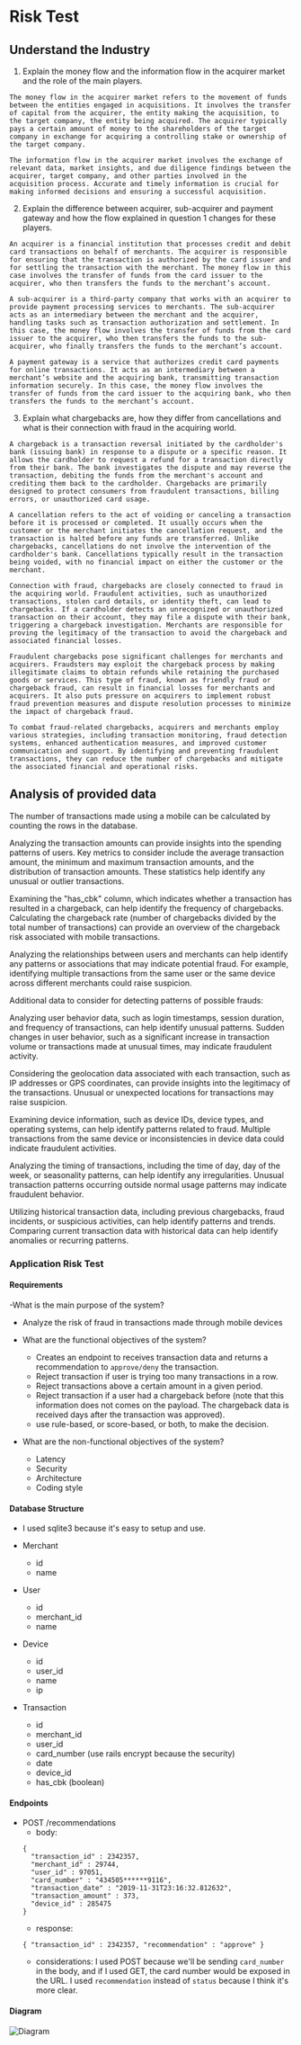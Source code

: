 # Risk Test

## Understand the Industry

  1. Explain the money flow and the information flow in the acquirer market and the role of the main players.
    
    The money flow in the acquirer market refers to the movement of funds between the entities engaged in acquisitions. It involves the transfer of capital from the acquirer, the entity making the acquisition, to the target company, the entity being acquired. The acquirer typically pays a certain amount of money to the shareholders of the target company in exchange for acquiring a controlling stake or ownership of the target company.
  
    The information flow in the acquirer market involves the exchange of relevant data, market insights, and due diligence findings between the acquirer, target company, and other parties involved in the acquisition process. Accurate and timely information is crucial for making informed decisions and ensuring a successful acquisition.
  
  2. Explain the difference between acquirer, sub-acquirer and payment gateway and how the flow explained in question 1 changes for these players.
    
    An acquirer is a financial institution that processes credit and debit card transactions on behalf of merchants. The acquirer is responsible for ensuring that the transaction is authorized by the card issuer and for settling the transaction with the merchant. The money flow in this case involves the transfer of funds from the card issuer to the acquirer, who then transfers the funds to the merchant’s account.

    A sub-acquirer is a third-party company that works with an acquirer to provide payment processing services to merchants. The sub-acquirer acts as an intermediary between the merchant and the acquirer, handling tasks such as transaction authorization and settlement. In this case, the money flow involves the transfer of funds from the card issuer to the acquirer, who then transfers the funds to the sub-acquirer, who finally transfers the funds to the merchant’s account.

    A payment gateway is a service that authorizes credit card payments for online transactions. It acts as an intermediary between a merchant’s website and the acquiring bank, transmitting transaction information securely. In this case, the money flow involves the transfer of funds from the card issuer to the acquiring bank, who then transfers the funds to the merchant’s account.

  3. Explain what chargebacks are, how they differ from cancellations and what is their connection with fraud in the acquiring world.
   
    A chargeback is a transaction reversal initiated by the cardholder's bank (issuing bank) in response to a dispute or a specific reason. It allows the cardholder to request a refund for a transaction directly from their bank. The bank investigates the dispute and may reverse the transaction, debiting the funds from the merchant's account and crediting them back to the cardholder. Chargebacks are primarily designed to protect consumers from fraudulent transactions, billing errors, or unauthorized card usage.
    
    A cancellation refers to the act of voiding or canceling a transaction before it is processed or completed. It usually occurs when the customer or the merchant initiates the cancellation request, and the transaction is halted before any funds are transferred. Unlike chargebacks, cancellations do not involve the intervention of the cardholder's bank. Cancellations typically result in the transaction being voided, with no financial impact on either the customer or the merchant.

    Connection with fraud, chargebacks are closely connected to fraud in the acquiring world. Fraudulent activities, such as unauthorized transactions, stolen card details, or identity theft, can lead to chargebacks. If a cardholder detects an unrecognized or unauthorized transaction on their account, they may file a dispute with their bank, triggering a chargeback investigation. Merchants are responsible for proving the legitimacy of the transaction to avoid the chargeback and associated financial losses.

    Fraudulent chargebacks pose significant challenges for merchants and acquirers. Fraudsters may exploit the chargeback process by making illegitimate claims to obtain refunds while retaining the purchased goods or services. This type of fraud, known as friendly fraud or chargeback fraud, can result in financial losses for merchants and acquirers. It also puts pressure on acquirers to implement robust fraud prevention measures and dispute resolution processes to minimize the impact of chargeback fraud.

    To combat fraud-related chargebacks, acquirers and merchants employ various strategies, including transaction monitoring, fraud detection systems, enhanced authentication measures, and improved customer communication and support. By identifying and preventing fraudulent transactions, they can reduce the number of chargebacks and mitigate the associated financial and operational risks.

## Analysis of provided data

  The number of transactions made using a mobile can be calculated by counting the rows in the database.
  
  Analyzing the transaction amounts can provide insights into the spending patterns of users. Key metrics to consider include the average transaction amount, the minimum and maximum transaction amounts, and the distribution of transaction amounts. These statistics help identify any unusual or outlier transactions.

  Examining the "has_cbk" column, which indicates whether a transaction has resulted in a chargeback, can help identify the frequency of chargebacks. Calculating the chargeback rate (number of chargebacks divided by the total number of transactions) can provide an overview of the chargeback risk associated with mobile transactions.

  Analyzing the relationships between users and merchants can help identify any patterns or associations that may indicate potential fraud. For example, identifying multiple transactions from the same user or the same device across different merchants could raise suspicion.

  Additional data to consider for detecting patterns of possible frauds:

  Analyzing user behavior data, such as login timestamps, session duration, and frequency of transactions, can help identify unusual patterns. Sudden changes in user behavior, such as a significant increase in transaction volume or transactions made at unusual times, may indicate fraudulent activity.

  Considering the geolocation data associated with each transaction, such as IP addresses or GPS coordinates, can provide insights into the legitimacy of the transactions. Unusual or unexpected locations for transactions may raise suspicion.

  Examining device information, such as device IDs, device types, and operating systems, can help identify patterns related to fraud. Multiple transactions from the same device or inconsistencies in device data could indicate fraudulent activities.

  Analyzing the timing of transactions, including the time of day, day of the week, or seasonality patterns, can help identify any irregularities. Unusual transaction patterns occurring outside normal usage patterns may indicate fraudulent behavior.

  Utilizing historical transaction data, including previous chargebacks, fraud incidents, or suspicious activities, can help identify patterns and trends. Comparing current transaction data with historical data can help identify anomalies or recurring patterns.

### Application Risk Test

#### Requirements

-What is the main purpose of the system?
  - Analyze the risk of fraud in transactions made through mobile devices

- What are the functional objectives of the system?
  - Creates an endpoint to receives transaction data and returns a recommendation to `approve/deny` the transaction.
  - Reject transaction if user is trying too many transactions in a row.
  - Reject transactions above a certain amount in a given period.
  - Reject transaction if a user had a chargeback before (note that this information does not comes on the payload. The chargeback data is received days after the transaction was approved).
  - use rule-based, or score-based, or both, to make the decision.

- What are the non-functional objectives of the system?
  - Latency
  - Security
  - Architecture
  - Coding style

#### Database Structure

- I used sqlite3 because it's easy to setup and use.

- Merchant
  - id
  - name

- User
  - id
  - merchant_id
  - name

- Device
  - id
  - user_id
  - name
  - ip

- Transaction
  - id
  - merchant_id
  - user_id
  - card_number (use rails encrypt because the security)
  - date
  - device_id
  - has_cbk (boolean)

#### Endpoints

- POST /recommendations
  - body: 
  ```
  {
    "transaction_id" : 2342357,
    "merchant_id" : 29744,
    "user_id" : 97051,
    "card_number" : "434505******9116",
    "transaction_date" : "2019-11-31T23:16:32.812632",
    "transaction_amount" : 373,
    "device_id" : 285475
  }
  ```
  - response: 
  ```
  { "transaction_id" : 2342357, "recommendation" : "approve" }
  ```
  - considerations: I used POST because we'll be sending `card_number` in the body, and if I used GET, the card number would be exposed in the URL. I used `recommendation` instead of `status` because I think it's more clear.

#### Diagram

![Diagram](./diagram.png)